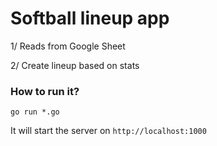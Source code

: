# Softball lineup app

1/ Reads from Google Sheet

2/ Create lineup based on stats


### How to run it?

`go run *.go`

It will start the server on `http://localhost:1000`